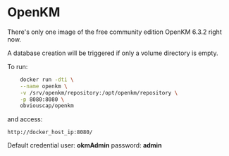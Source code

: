 # OpenKM

There's only one image of the free community edition OpenKM 6.3.2 right now.

A database creation will be triggered if only a volume directory is empty.

To run:
```bash
	docker run -dti \
	--name openkm \
	-v /srv/openkm/repository:/opt/openkm/repository \
	-p 8080:8080 \
	obviouscap/openkm
```
and access:

	http://docker_host_ip:8080/ 
	
Default credential user: **okmAdmin** password: **admin**